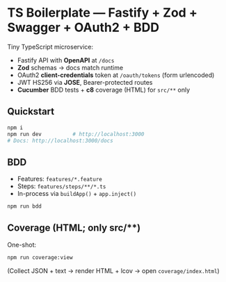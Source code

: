 # TS Boilerplate — Fastify + Zod + Swagger + OAuth2 + BDD

Tiny TypeScript microservice:
- Fastify API with **OpenAPI** at `/docs`
- **Zod** schemas → docs match runtime
- OAuth2 **client-credentials** token at `/oauth/tokens` (form urlencoded)
- JWT HS256 via **JOSE**, Bearer-protected routes
- **Cucumber** BDD tests + **c8** coverage (HTML) for `src/**` only

## Quickstart
```bash
npm i
npm run dev          # http://localhost:3000
# Docs: http://localhost:3000/docs
```

## BDD
- Features: `features/*.feature`
- Steps: `features/steps/**/*.ts`
- In-process via `buildApp()` + `app.inject()`
```bash
npm run bdd
```

## Coverage (HTML; only src/**)
One-shot:
```bash
npm run coverage:view
```
(Collect JSON + text → render HTML + lcov → open `coverage/index.html`)
